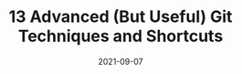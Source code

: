 ---
date: 2021-09-07
permalink: false
publisher: fireship_dev
tags:
  - videos
  - git
target_url: https://www.youtube.com/watch?v=ecK3EnyGD8o
title: 13 Advanced (But Useful) Git Techniques and Shortcuts
---